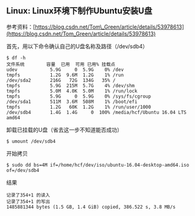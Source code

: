 ## Linux: Linux环境下制作Ubuntu安装U盘

参考资料：[https://blog.csdn.net/Tom\_Green/article/details/53978613](https://blog.csdn.net/Tom_Green/article/details/53978613)

首先，用以下命令确认自己的U盘名称及路径（/dev/sdb4）
```shell
$ df -h
文件系统        容量  已用  可用 已用% 挂载点
udev            5.9G     0  5.9G    0% /dev
tmpfs           1.2G  9.6M  1.2G    1% /run
/dev/sda2       216G   72G  134G   35% /
tmpfs           5.9G  215M  5.7G    4% /dev/shm
tmpfs           5.0M  4.0K  5.0M    1% /run/lock
tmpfs           5.9G     0  5.9G    0% /sys/fs/cgroup
/dev/sda1       511M  3.6M  508M    1% /boot/efi
tmpfs           1.2G   60K  1.2G    1% /run/user/1000
/dev/sdb4       1.4G  1.4G     0  100% /media/hcf/Ubuntu 16.04 LTS amd64
```
卸载已挂载的U盘（省去这一步不知道能否成功）
```shell
$ umount /dev/sdb4
```

开始拷贝
```shell
$ sudo dd bs=4M if=/home/hcf/dev/iso/ubuntu-16.04-desktop-amd64.iso of=/dev/sdb4
```

结果
```shell 
记录了354+1 的读入
记录了354+1 的写出
1485881344 bytes (1.5 GB, 1.4 GiB) copied, 386.522 s, 3.8 MB/s
```


